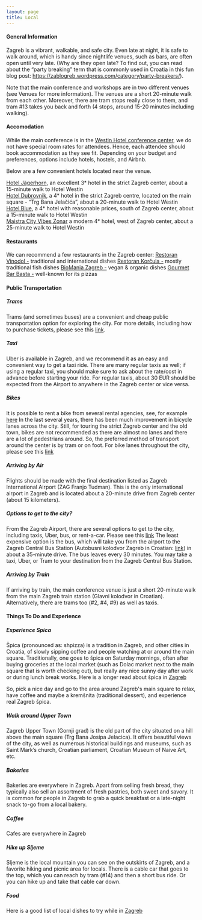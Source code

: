```yaml
---
layout: page
title: Local
---
```


#### General Information
Zagreb is a vibrant, walkable, and safe city. Even late at night, it is safe to walk around, which is handy since nightlife venues, such as bars, are often open until very late. (Why are they open late? To find out, you can read about the “party breaking” term that is commonly used in Croatia in this fun blog post: https://zablogreb.wordpress.com/category/party-breakers/).

Note that the main conference and workshops are in two different venues (see Venues for more information). The venues are a short 20-minute walk from each other. Moreover, there are tram stops really close to them, and tram #13 takes you back and forth (4 stops, around 15-20 minutes including walking). 

#### Accomodation

While the main conference is in the [Westin Hotel conference center](https://www.marriott.com/en-us/hotels/zagwi-the-westin-zagreb/overview/), we do not have special room rates for attendees. Hence, each attendee should book accommodation as they see fit. Depending on your budget and preferences, options include hotels, hostels, and Airbnb.

Below are a few convenient hotels located near the venue.

[Hotel Jägerhorn](https://www.hotel-jagerhorn.hr/en/), an excellent 3* hotel in the strict Zagreb center, about a 15-minute walk to Hotel Westin <br>
[Hotel Dubrovnik](https://www.hotel-dubrovnik.hr/), a 4* hotel in the strict Zagreb centre, located on the main square - “Trg Bana Jelačića”, about a 20-minute walk to Hotel Westin <br>
[Hotel Blue](https://www.hotelblue.eu/en/), a 4* hotel with reasonable prices, south of Zagreb center, about a 15-minute walk to Hotel Westin <br>
[Maistra City Vibes Zonar](https://www.maistra.com/properties/zonar-zagreb/#/) a modern 4* hotel, west of Zagreb center, about a 25-minute walk to Hotel Westin <br>


#### Restaurants
We can recommend a few restaurants in the Zagreb center:
[Restoran Vinodol -](https://vinodol-zg.hr/en/) traditional and international dishes
[Restoran Korčula -](https://www.restoran-korcula.hr/home) mostly traditional fish dishes
[BioMania Zagreb -](https://biomania.hr/locations/biomania-zagreb/) vegan & organic dishes
[Gourmet Bar Basta -](https://basta.bar/zagreb-en/) well-known for its pizzas


#### Public Transportation

##### Trams
Trams (and sometimes buses) are a convenient and cheap public transportation option for exploring the city. For more details, including how to purchase tickets, please see this [link](https://www.zet.hr/en).
##### Taxi
Uber is available in Zagreb, and we recommend it as an easy and convenient way to get a taxi ride. There are many regular taxis as well; if using a regular taxi, you should make sure to ask about the rate/cost in advance before starting your ride. For regular taxis, about 30 EUR should be expected from the Airport to anywhere in the Zagreb center or vice versa.
##### Bikes
It is possible to rent a bike from several rental agencies, see, for example [here](https://rentabikezagreb.com/)
In the last several years, there has been much improvement in bicycle lanes across the city. Still, for touring the strict Zagreb center and the old town, bikes are not recommended as there are almost no lanes and there are a lot of pedestrians around. So, the preferred method of transport around the center is by tram or on foot.
For bike lanes throughout the city, please see this [link](https://sindikatbiciklista.hr/en/our-work/small-steps-to-a-cycling-friendly-city/cycling-through-the-city/) 


##### Arriving by Air
Flights should be made with the final destination listed as Zagreb International Airport (ZAG Franjo Tudman). This is the only international airport in Zagreb and is located about a 20-minute drive from Zagreb center (about 15 kilometers).


##### Options to get to the city?
From the Zagreb Airport, there are several options to get to the city, including taxis, Uber, bus, or rent-a-car. Please see this [link](https://www.zagreb-airport.hr/en/passengers/to-from-the-airport/35) 
The least expensive option is the bus, which will take you from the airport to the Zagreb Central Bus Station (Autobusni kolodvor Zagreb in Croatian: [link](https://www.akz.hr/)) in about a 35-minute drive. The bus leaves every 30 minutes. You may take a taxi, Uber, or Tram to your destination from the Zagreb Central Bus Station.

##### Arriving by Train
If arriving by train, the main conference venue is just a short 20-minute walk from the main Zagreb train station (Glavni kolodvor in Croatian). Alternatively, there are trams too (#2, #4, #9) as well as taxis.


#### Things To Do and Experience

##### Experience Spica
Špica (pronounced as: shpizza) is a tradition in Zagreb, and other cities in Croatia, of slowly sipping coffee and people watching at or around the main square. Traditionally, one goes to špica on Saturday mornings, often after buying groceries at the local market (such as Dolac market next to the main square that is worth checking out), but really any nice sunny day after work or during lunch break works. Here is a longer read about špica in [Zagreb](https://zablogreb.wordpress.com/2013/10/15/what-topping-do-you-want-on-your-spica/)

So, pick a nice day and go to the area around Zagreb's main square to relax, have coffee and maybe a kremšnita (traditional dessert), and experience real Zagreb špica.

##### Walk around Upper Town
Zagreb Upper Town (Gornji grad) is the old part of the city situated on a hill above the main square (Trg Bana Josipa Jelacica). It offers beautiful views of the city, as well as numerous historical buildings and museums, such as Saint Mark’s church, Croatian parliament, Croatian Museum of Naive Art, etc.


##### Bakeries
Bakeries are everywhere in Zagreb. Apart from selling fresh bread, they typically also sell an assortment of fresh pastries, both sweet and savory. It is common for people in Zagreb to grab a quick breakfast or a late-night snack to-go from a local bakery.

##### Coffee
Cafes are everywhere in Zagreb

##### Hike up Sljeme
Sljeme is the local mountain you can see on the outskirts of Zagreb, and a favorite hiking and picnic area for locals. There is a cable car that goes to the top, which you can reach by tram (#14) and then a short bus ride. Or you can hike up and take that cable car down.

##### Food
Here is a good list of local dishes to try while in [Zagreb](https://www.goatrotichronicles.ca/what-to-eat-in-zagreb/)